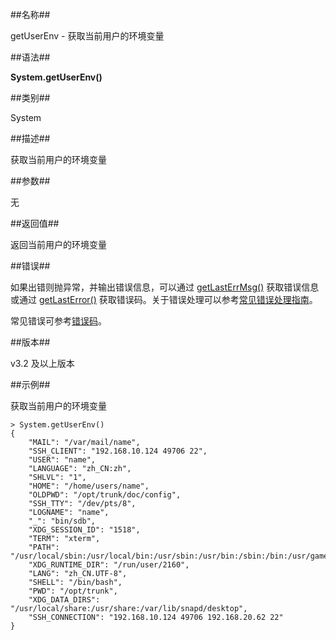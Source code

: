 ##名称##

getUserEnv - 获取当前用户的环境变量

##语法##

**System.getUserEnv()**

##类别##

System

##描述##

获取当前用户的环境变量

##参数##

无

##返回值##

返回当前用户的环境变量

##错误##

如果出错则抛异常，并输出错误信息，可以通过 [getLastErrMsg()](manual/Manual/Sequoiadb_Command/Global/getLastErrMsg.md) 获取错误信息或通过 [getLastError()](manual/Manual/Sequoiadb_Command/Global/getLastError.md) 获取错误码。关于错误处理可以参考[常见错误处理指南](manual/FAQ/faq_sdb.md)。

常见错误可参考[错误码](manual/Manual/Sequoiadb_error_code.md)。

##版本##

v3.2 及以上版本

##示例##

获取当前用户的环境变量

```lang-javascript
> System.getUserEnv()
{
    "MAIL": "/var/mail/name",
    "SSH_CLIENT": "192.168.10.124 49706 22",
    "USER": "name",
    "LANGUAGE": "zh_CN:zh",
    "SHLVL": "1",
    "HOME": "/home/users/name",
    "OLDPWD": "/opt/trunk/doc/config",
    "SSH_TTY": "/dev/pts/8",
    "LOGNAME": "name",
    "_": "bin/sdb",
    "XDG_SESSION_ID": "1518",
    "TERM": "xterm",
    "PATH": "/usr/local/sbin:/usr/local/bin:/usr/sbin:/usr/bin:/sbin:/bin:/usr/games:/usr/local/games:/snap/bin",
    "XDG_RUNTIME_DIR": "/run/user/2160",
    "LANG": "zh_CN.UTF-8",
    "SHELL": "/bin/bash",
    "PWD": "/opt/trunk",
    "XDG_DATA_DIRS": "/usr/local/share:/usr/share:/var/lib/snapd/desktop",
    "SSH_CONNECTION": "192.168.10.124 49706 192.168.20.62 22"
}
```